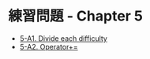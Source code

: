 # 練習問題 - Chapter 5

- [5-A1. Divide each difficulty](divide-each-difficulty)
- [5-A2. Operator+=](plus-equal)

